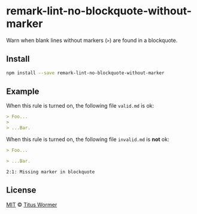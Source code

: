 <!--This file is generated-->

# remark-lint-no-blockquote-without-marker

Warn when blank lines without markers (`>`) are found in a blockquote.

## Install

```sh
npm install --save remark-lint-no-blockquote-without-marker
```

## Example

When this rule is turned on, the following file
`valid.md` is ok:

```markdown
> Foo...
>
> ...Bar.
```

When this rule is turned on, the following file
`invalid.md` is **not** ok:

```markdown
> Foo...

> ...Bar.
```

```text
2:1: Missing marker in blockquote
```

## License

[MIT](https://github.com/wooorm/remark-lint/blob/master/LICENSE) © [Titus Wormer](http://wooorm.com)
